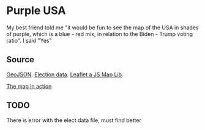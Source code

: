 # Purple USA

My best friend told me "it would be fun to see the map of the USA in shades of purple, which is a blue - red mix, in relation to the Biden - Trump voting ratio".
I said "Yes"


## Source

[GeoJSON](https://eric.clst.org/tech/usgeojson/).
[Election data](https://github.com/MEDSL/election_night2020/blob/main/results/leip_natl_data.csv).
[Leaflet a JS Map Lib](https://leafletjs.com/).

[The map in action](http://gerardweb.eu/purpleusa/map/)


## TODO

There is error with the elect data file, must find better